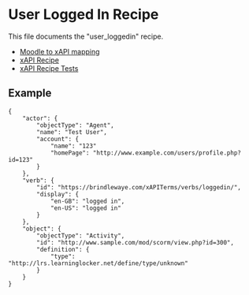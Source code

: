 # User Logged In Recipe
This file documents the "user_loggedin" recipe.

- [Moodle to xAPI mapping](../../classes/xapi/service.php#L14)
- [xAPI Recipe](../../classes/xapi/recipes/user_loggedin.php)
- [xAPI Recipe Tests](../../Tests/Xapi/Recipes/UserLoggedinTest.php)

## Example
```
{
    "actor": {
        "objectType": "Agent",
        "name": "Test User",
        "account": {
            "name": "123"
            "homePage": "http://www.example.com/users/profile.php?id=123"
        }
    },
    "verb": {
        "id": "https://brindlewaye.com/xAPITerms/verbs/loggedin/",
        "display": {
            "en-GB": "logged in",
            "en-US": "logged in"
        }
    },
    "object": {
        "objectType": "Activity",
        "id": "http://www.sample.com/mod/scorm/view.php?id=300",
        "definition": {
            "type": "http://lrs.learninglocker.net/define/type/unknown"
        }
    }
}
```
